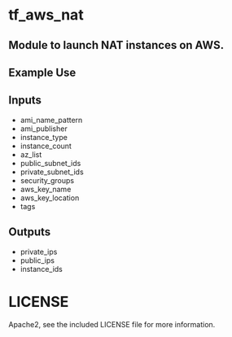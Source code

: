 # tf_aws_nat 

## Module to launch NAT instances on AWS.

## Example Use

## Inputs

  * ami_name_pattern
  * ami_publisher
  * instance_type
  * instance_count
  * az_list
  * public_subnet_ids
  * private_subnet_ids
  * security_groups
  * aws_key_name
  * aws_key_location
  * tags

## Outputs

  * private_ips
  * public_ips
  * instance_ids

# LICENSE

Apache2, see the included LICENSE file for more information.

